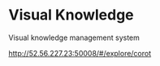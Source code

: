 # Visual Knowledge

Visual knowledge management system

http://52.56.227.23:50008/#/explore/corot


